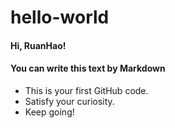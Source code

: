 # hello-world

#### Hi, RuanHao!
#### You can write this text by Markdown
- This is your first GitHub code.
- Satisfy your curiosity.
- Keep going!
